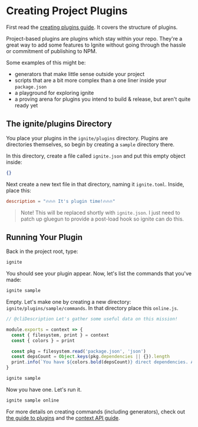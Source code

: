 # Creating Project Plugins

First read the [creating plugins guide](./creating-plugins.md).  It covers the structure of plugins.

Project-based plugins are plugins which stay within your repo.  They're a great way to add some features to Ignite without going through the hassle or commitment of publishing to NPM.

Some examples of this might be:

* generators that make little sense outside your project
* scripts that are a bit more complex than a one liner inside your `package.json`
* a playground for exploring ignite
* a proving arena for plugins you intend to build & release, but aren't quite ready yet

## The ignite/plugins Directory

You place your plugins in the `ignite/plugins` directory.  Plugins are directories themselves, so begin by creating a `sample` directory there.

In this directory, create a file called `ignite.json` and put this empty object inside:

```json
{}
```

Next create a new text file in that directory, naming it `ignite.toml`.  Inside, place this:

```toml
description = "🔥🔥🔥 It's plugin time!🔥🔥🔥"
```

> Note! This will be replaced shortly with `ignite.json`.  I just need to patch up gluegun to provide a post-load hook so ignite can do this.

## Running Your Plugin

Back in the project root, type:

```sh
ignite
```

You should see your plugin appear.  Now, let's list the commands that you've made:

```sh
ignite sample
```

Empty.  Let's make one by creating a new directory: `ignite/plugins/sample/commands`.  In that directory place this `online.js`.

```js
// @cliDescription Let's gather some useful data on this mission!

module.exports = context => {
  const { filesystem, print } = context
  const { colors } = print

  const pkg = filesystem.read('package.json', 'json')
  const depsCount = Object.keys(pkg.dependencies || {}).length
  print.info(`You have ${colors.bold(depsCount)} direct dependencies. And they are awesome.`)
}

```

```sh
ignite sample
```

Now you have one.  Let's run it.

```sh
ignite sample online
```

For more details on creating commands (including generators), check out [the guide to plugins](./creating-plugins.md) and the [context API guide](https://infinitered.github.io/gluegun/#/context-api).
